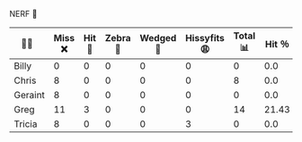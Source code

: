 
NERF 🔫

| 👨👩    | Miss ❌ | Hit 🎯 | Zebra 🦄 | Wedged 🧀  | Hissyfits 😩 | Total 📊 |  Hit ％ |
|---------|---------|--------|----------|------------|------------|----------|---------|
| Billy   |    0    |   0    |    0     |     0      |    0       |   0      |   0.0   |
| Chris   |    8    |   0    |    0     |     0      |    0       |   8      |   0.0   |
| Geraint |    8    |   0    |    0     |     0      |    0       |   0      |   0.0   |
| Greg    |    11   |   3    |    0     |     0      |    0       |   14     |  21.43  |
| Tricia  |    8    |   0    |    0     |     0      |    3       |   0      |   0.0   |
